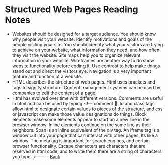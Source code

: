 # Structured Web Pages Reading Notes
- Websites should be designed for a target audience. You should know why people visit your website. Identify motivations and goals of the people visiting your site. You should identify what your visitors are trying to achieve on your website, what information they need, and how often they visit the website. Site maps help you to organize relevant information in your website. Wireframes are another way to do show website functionality before coding it. Use contrast to help make things stand out and direct the visitors eye. Navigation is a very important feature and function of a website. 
- HTML describes the structure of web pages. Html uses brackets and tags to signify structure. Content management systems can be used by companies to edit the content of a page.
- Html has evolved over time with different versions. Comments are useful in html and can be used by typing <!— comment . Id and class tags allow html to designate certain values to pieces of the structure, and css or javascript can make those value designations do things. Block elements make some elements appear to start on a new line in the browser window. Inline elements continue on the same line as their neighbors. Span is an inline equivalent of the div tag. An iframe tag is a window cut into your page that can interact with other pages. Its  like a window. The meta tag is important for search engines, and certain browser functionality. Escape characters are characters that are reserved in html code, and to write them there are a string of characters you type. 
<----- [Back](/)